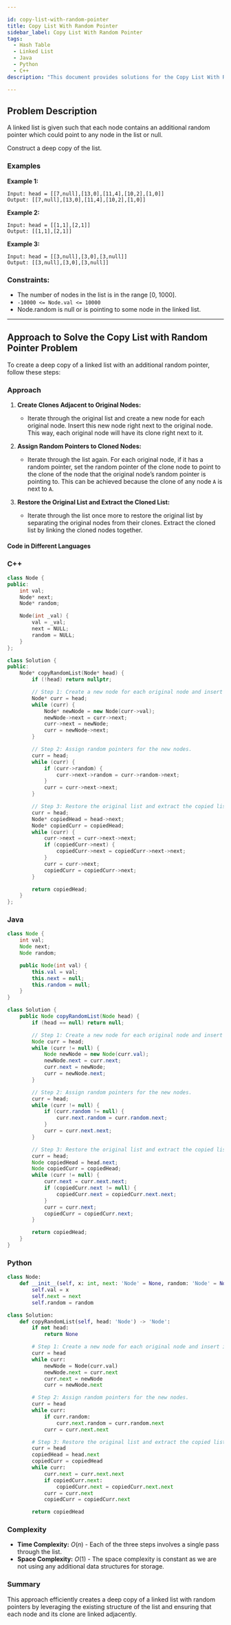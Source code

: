 ```yaml
---

id: copy-list-with-random-pointer
title: Copy List With Random Pointer
sidebar_label: Copy List With Random Pointer
tags:
  - Hash Table 
  - Linked List
  - Java
  - Python
  - C++
description: "This document provides solutions for the Copy List With Random Pointer problem on LeetCode."

---
```


## Problem Description

A linked list is given such that each node contains an additional random pointer which could point to any node in the list or null.

Construct a deep copy of the list.

### Examples

**Example 1:**
```
Input: head = [[7,null],[13,0],[11,4],[10,2],[1,0]]
Output: [[7,null],[13,0],[11,4],[10,2],[1,0]]
```

**Example 2:**
```
Input: head = [[1,1],[2,1]]
Output: [[1,1],[2,1]]
```

**Example 3:**
```
Input: head = [[3,null],[3,0],[3,null]]
Output: [[3,null],[3,0],[3,null]]
```

### Constraints:

- The number of nodes in the list is in the range [0, 1000].
- `-10000 <= Node.val <= 10000`
- Node.random is null or is pointing to some node in the linked list.

---

##  Approach to Solve the Copy List with Random Pointer Problem

To create a deep copy of a linked list with an additional random pointer, follow these steps:

### Approach

1. **Create Clones Adjacent to Original Nodes:**
   - Iterate through the original list and create a new node for each original node. Insert this new node right next to the original node. This way, each original node will have its clone right next to it.

2. **Assign Random Pointers to Cloned Nodes:**
   - Iterate through the list again. For each original node, if it has a random pointer, set the random pointer of the clone node to point to the clone of the node that the original node’s random pointer is pointing to. This can be achieved because the clone of any node `A` is next to `A`.

3. **Restore the Original List and Extract the Cloned List:**
   - Iterate through the list once more to restore the original list by separating the original nodes from their clones. Extract the cloned list by linking the cloned nodes together.

#### Code in Different Languages

### C++
```cpp
class Node {
public:
    int val;
    Node* next;
    Node* random;

    Node(int _val) {
        val = _val;
        next = NULL;
        random = NULL;
    }
};

class Solution {
public:
    Node* copyRandomList(Node* head) {
        if (!head) return nullptr;

        // Step 1: Create a new node for each original node and insert it next to the original node.
        Node* curr = head;
        while (curr) {
            Node* newNode = new Node(curr->val);
            newNode->next = curr->next;
            curr->next = newNode;
            curr = newNode->next;
        }

        // Step 2: Assign random pointers for the new nodes.
        curr = head;
        while (curr) {
            if (curr->random) {
                curr->next->random = curr->random->next;
            }
            curr = curr->next->next;
        }

        // Step 3: Restore the original list and extract the copied list.
        curr = head;
        Node* copiedHead = head->next;
        Node* copiedCurr = copiedHead;
        while (curr) {
            curr->next = curr->next->next;
            if (copiedCurr->next) {
                copiedCurr->next = copiedCurr->next->next;
            }
            curr = curr->next;
            copiedCurr = copiedCurr->next;
        }

        return copiedHead;
    }
};
```

### Java
```java
class Node {
    int val;
    Node next;
    Node random;

    public Node(int val) {
        this.val = val;
        this.next = null;
        this.random = null;
    }
}

class Solution {
    public Node copyRandomList(Node head) {
        if (head == null) return null;

        // Step 1: Create a new node for each original node and insert it next to the original node.
        Node curr = head;
        while (curr != null) {
            Node newNode = new Node(curr.val);
            newNode.next = curr.next;
            curr.next = newNode;
            curr = newNode.next;
        }

        // Step 2: Assign random pointers for the new nodes.
        curr = head;
        while (curr != null) {
            if (curr.random != null) {
                curr.next.random = curr.random.next;
            }
            curr = curr.next.next;
        }

        // Step 3: Restore the original list and extract the copied list.
        curr = head;
        Node copiedHead = head.next;
        Node copiedCurr = copiedHead;
        while (curr != null) {
            curr.next = curr.next.next;
            if (copiedCurr.next != null) {
                copiedCurr.next = copiedCurr.next.next;
            }
            curr = curr.next;
            copiedCurr = copiedCurr.next;
        }

        return copiedHead;
    }
}
```

### Python
```python
class Node:
    def __init__(self, x: int, next: 'Node' = None, random: 'Node' = None):
        self.val = x
        self.next = next
        self.random = random

class Solution:
    def copyRandomList(self, head: 'Node') -> 'Node':
        if not head:
            return None

        # Step 1: Create a new node for each original node and insert it next to the original node.
        curr = head
        while curr:
            newNode = Node(curr.val)
            newNode.next = curr.next
            curr.next = newNode
            curr = newNode.next

        # Step 2: Assign random pointers for the new nodes.
        curr = head
        while curr:
            if curr.random:
                curr.next.random = curr.random.next
            curr = curr.next.next

        # Step 3: Restore the original list and extract the copied list.
        curr = head
        copiedHead = head.next
        copiedCurr = copiedHead
        while curr:
            curr.next = curr.next.next
            if copiedCurr.next:
                copiedCurr.next = copiedCurr.next.next
            curr = curr.next
            copiedCurr = copiedCurr.next

        return copiedHead
```

### Complexity

- **Time Complexity:** $O(n)$ - Each of the three steps involves a single pass through the list.
- **Space Complexity:** $O(1)$ - The space complexity is constant as we are not using any additional data structures for storage.

### Summary

This approach efficiently creates a deep copy of a linked list with random pointers by leveraging the existing structure of the list and ensuring that each node and its clone are linked adjacently.